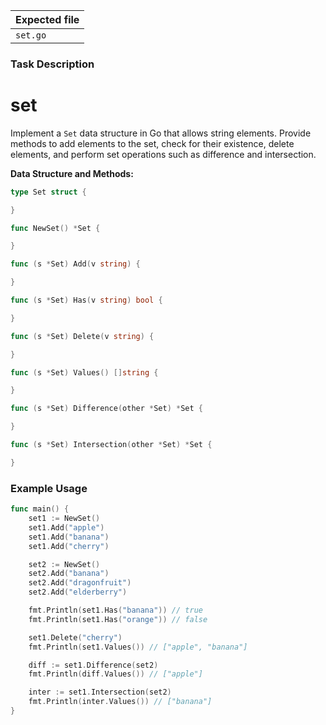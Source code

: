 | Expected file |
| ------------- |
| `set.go`      |

### Task Description

# set

Implement a `Set` data structure in Go that allows string elements. Provide methods to add elements to the set, check for their existence, delete elements, and perform set operations such as difference and intersection.

**Data Structure and Methods:**

```go
type Set struct {

}

func NewSet() *Set {

}

func (s *Set) Add(v string) {

}

func (s *Set) Has(v string) bool {

}

func (s *Set) Delete(v string) {

}

func (s *Set) Values() []string {

}

func (s *Set) Difference(other *Set) *Set {

}

func (s *Set) Intersection(other *Set) *Set {

}
```

### Example Usage

```go
func main() {
    set1 := NewSet()
    set1.Add("apple")
    set1.Add("banana")
    set1.Add("cherry")

    set2 := NewSet()
    set2.Add("banana")
    set2.Add("dragonfruit")
    set2.Add("elderberry")

    fmt.Println(set1.Has("banana")) // true
    fmt.Println(set1.Has("orange")) // false

    set1.Delete("cherry")
    fmt.Println(set1.Values()) // ["apple", "banana"]

    diff := set1.Difference(set2)
    fmt.Println(diff.Values()) // ["apple"]

    inter := set1.Intersection(set2)
    fmt.Println(inter.Values()) // ["banana"]
}
```
